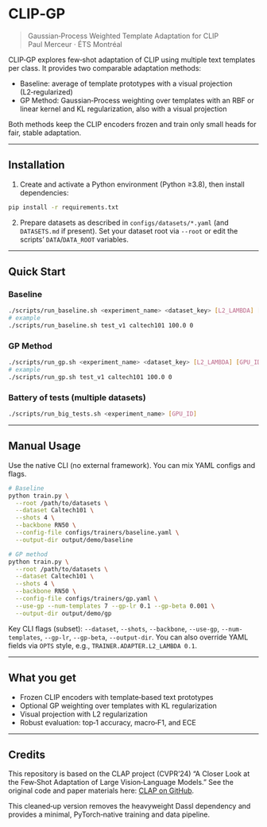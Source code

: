 # CLIP‑GP

> Gaussian‑Process Weighted Template Adaptation for CLIP  
> Paul Merceur ⋅ ÉTS Montréal

CLIP‑GP explores few‑shot adaptation of CLIP using multiple text templates per class. It provides two comparable adaptation methods:

- Baseline: average of template prototypes with a visual projection (L2‑regularized)
- GP Method: Gaussian‑Process weighting over templates with an RBF or linear kernel and KL regularization, also with a visual projection

Both methods keep the CLIP encoders frozen and train only small heads for fair, stable adaptation.

---

## Installation

1) Create and activate a Python environment (Python ≥3.8), then install dependencies:

```bash
pip install -r requirements.txt
```

2) Prepare datasets as described in `configs/datasets/*.yaml` (and `DATASETS.md` if present). Set your dataset root via `--root` or edit the scripts’ `DATA`/`DATA_ROOT` variables.

---

## Quick Start


### Baseline
```bash
./scripts/run_baseline.sh <experiment_name> <dataset_key> [L2_LAMBDA] [GPU_ID]
# example
./scripts/run_baseline.sh test_v1 caltech101 100.0 0
```

### GP Method
```bash
./scripts/run_gp.sh <experiment_name> <dataset_key> [L2_LAMBDA] [GPU_ID]
# example
./scripts/run_gp.sh test_v1 caltech101 100.0 0
```

### Battery of tests (multiple datasets)
```bash
./scripts/run_big_tests.sh <experiment_name> [GPU_ID]
```

---

## Manual Usage

Use the native CLI (no external framework). You can mix YAML configs and flags.

```bash
# Baseline
python train.py \
  --root /path/to/datasets \
  --dataset Caltech101 \
  --shots 4 \
  --backbone RN50 \
  --config-file configs/trainers/baseline.yaml \
  --output-dir output/demo/baseline

# GP method
python train.py \
  --root /path/to/datasets \
  --dataset Caltech101 \
  --shots 4 \
  --backbone RN50 \
  --config-file configs/trainers/gp.yaml \
  --use-gp --num-templates 7 --gp-lr 0.1 --gp-beta 0.001 \
  --output-dir output/demo/gp
```

Key CLI flags (subset): `--dataset`, `--shots`, `--backbone`, `--use-gp`, `--num-templates`, `--gp-lr`, `--gp-beta`, `--output-dir`. You can also override YAML fields via `OPTS` style, e.g., `TRAINER.ADAPTER.L2_LAMBDA 0.1`.

---

## What you get

- Frozen CLIP encoders with template‑based text prototypes
- Optional GP weighting over templates with KL regularization
- Visual projection with L2 regularization
- Robust evaluation: top‑1 accuracy, macro‑F1, and ECE

---

## Credits

This repository is based on the CLAP project (CVPR’24) “A Closer Look at the Few‑Shot Adaptation of Large Vision‑Language Models.” See the original code and paper materials here: [CLAP on GitHub](https://github.com/jusiro/CLAP).

This cleaned‑up version removes the heavyweight Dassl dependency and provides a minimal, PyTorch‑native training and data pipeline.
